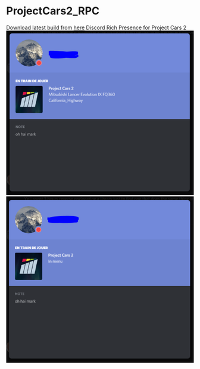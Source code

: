 # ProjectCars2_RPC
Download latest build from [here](https://github.com/asm512/ProjectCars2_RPC/releases/)
Discord Rich Presence for Project Cars 2
![Demo](https://github.com/asm512/ProjectCars2_RPC/blob/master/media/demo.PNG?raw=true)
![Demo](https://github.com/asm512/ProjectCars2_RPC/blob/master/media/stateDemo.PNG?raw=true)

